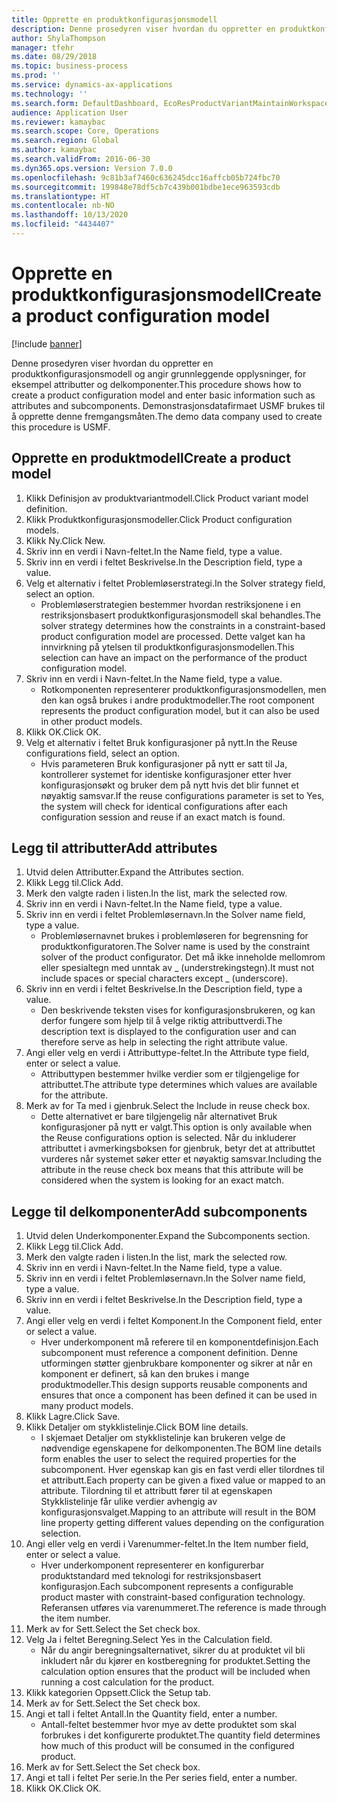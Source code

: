 ```yaml
---
title: Opprette en produktkonfigurasjonsmodell
description: Denne prosedyren viser hvordan du oppretter en produktkonfigurasjonsmodell og angir grunnleggende opplysninger, for eksempel attributter og delkomponenter.
author: ShylaThompson
manager: tfehr
ms.date: 08/29/2018
ms.topic: business-process
ms.prod: ''
ms.service: dynamics-ax-applications
ms.technology: ''
ms.search.form: DefaultDashboard, EcoResProductVariantMaintainWorkspace, PCProductConfigurationModelListPage, PCCreateProductConfigurationModel, PCProductConfigurationModelDetails, PCBOMLineDetails
audience: Application User
ms.reviewer: kamaybac
ms.search.scope: Core, Operations
ms.search.region: Global
ms.author: kamaybac
ms.search.validFrom: 2016-06-30
ms.dyn365.ops.version: Version 7.0.0
ms.openlocfilehash: 9c81b3af7460c636245dcc16affcb05b724fbc70
ms.sourcegitcommit: 199848e78df5cb7c439b001bdbe1ece963593cdb
ms.translationtype: HT
ms.contentlocale: nb-NO
ms.lasthandoff: 10/13/2020
ms.locfileid: "4434407"
---
```

# <a name="create-a-product-configuration-model"></a><span data-ttu-id="5379b-103">Opprette en produktkonfigurasjonsmodell</span><span class="sxs-lookup"><span data-stu-id="5379b-103">Create a product configuration model</span></span>

[!include [banner](../../includes/banner.md)]

<span data-ttu-id="5379b-104">Denne prosedyren viser hvordan du oppretter en produktkonfigurasjonsmodell og angir grunnleggende opplysninger, for eksempel attributter og delkomponenter.</span><span class="sxs-lookup"><span data-stu-id="5379b-104">This procedure shows how to create a product configuration model and enter basic information such as attributes and subcomponents.</span></span> <span data-ttu-id="5379b-105">Demonstrasjonsdatafirmaet USMF brukes til å opprette denne fremgangsmåten.</span><span class="sxs-lookup"><span data-stu-id="5379b-105">The demo data company used to create this procedure is USMF.</span></span>


## <a name="create-a-product-model"></a><span data-ttu-id="5379b-106">Opprette en produktmodell</span><span class="sxs-lookup"><span data-stu-id="5379b-106">Create a product model</span></span>
1. <span data-ttu-id="5379b-107">Klikk Definisjon av produktvariantmodell.</span><span class="sxs-lookup"><span data-stu-id="5379b-107">Click Product variant model definition.</span></span>
2. <span data-ttu-id="5379b-108">Klikk Produktkonfigurasjonsmodeller.</span><span class="sxs-lookup"><span data-stu-id="5379b-108">Click Product configuration models.</span></span>
3. <span data-ttu-id="5379b-109">Klikk Ny.</span><span class="sxs-lookup"><span data-stu-id="5379b-109">Click New.</span></span>
4. <span data-ttu-id="5379b-110">Skriv inn en verdi i Navn-feltet.</span><span class="sxs-lookup"><span data-stu-id="5379b-110">In the Name field, type a value.</span></span>
5. <span data-ttu-id="5379b-111">Skriv inn en verdi i feltet Beskrivelse.</span><span class="sxs-lookup"><span data-stu-id="5379b-111">In the Description field, type a value.</span></span>
6. <span data-ttu-id="5379b-112">Velg et alternativ i feltet Problemløserstrategi.</span><span class="sxs-lookup"><span data-stu-id="5379b-112">In the Solver strategy field, select an option.</span></span>
    * <span data-ttu-id="5379b-113">Problemløserstrategien bestemmer hvordan restriksjonene i en restriksjonsbasert produktkonfigurasjonsmodell skal behandles.</span><span class="sxs-lookup"><span data-stu-id="5379b-113">The solver strategy determines how the constraints in a constraint-based product configuration model are processed.</span></span> <span data-ttu-id="5379b-114">Dette valget kan ha innvirkning på ytelsen til produktkonfigurasjonsmodellen.</span><span class="sxs-lookup"><span data-stu-id="5379b-114">This selection can have an impact on the performance of the product configuration model.</span></span>  
7. <span data-ttu-id="5379b-115">Skriv inn en verdi i Navn-feltet.</span><span class="sxs-lookup"><span data-stu-id="5379b-115">In the Name field, type a value.</span></span>
    * <span data-ttu-id="5379b-116">Rotkomponenten representerer produktkonfigurasjonsmodellen, men den kan også brukes i andre produktmodeller.</span><span class="sxs-lookup"><span data-stu-id="5379b-116">The root component represents the product configuration model, but it can also be used in other product models.</span></span>  
8. <span data-ttu-id="5379b-117">Klikk OK.</span><span class="sxs-lookup"><span data-stu-id="5379b-117">Click OK.</span></span>
9. <span data-ttu-id="5379b-118">Velg et alternativ i feltet Bruk konfigurasjoner på nytt.</span><span class="sxs-lookup"><span data-stu-id="5379b-118">In the Reuse configurations field, select an option.</span></span>
    * <span data-ttu-id="5379b-119">Hvis parameteren Bruk konfigurasjoner på nytt er satt til Ja, kontrollerer systemet for identiske konfigurasjoner etter hver konfigurasjonsøkt og bruker dem på nytt hvis det blir funnet et nøyaktig samsvar.</span><span class="sxs-lookup"><span data-stu-id="5379b-119">If the reuse configurations parameter is set to Yes, the system will check for identical configurations after each configuration session and reuse if an exact match is found.</span></span>  

## <a name="add-attributes"></a><span data-ttu-id="5379b-120">Legg til attributter</span><span class="sxs-lookup"><span data-stu-id="5379b-120">Add attributes</span></span>
1. <span data-ttu-id="5379b-121">Utvid delen Attributter.</span><span class="sxs-lookup"><span data-stu-id="5379b-121">Expand the Attributes section.</span></span>
2. <span data-ttu-id="5379b-122">Klikk Legg til.</span><span class="sxs-lookup"><span data-stu-id="5379b-122">Click Add.</span></span>
3. <span data-ttu-id="5379b-123">Merk den valgte raden i listen.</span><span class="sxs-lookup"><span data-stu-id="5379b-123">In the list, mark the selected row.</span></span>
4. <span data-ttu-id="5379b-124">Skriv inn en verdi i Navn-feltet.</span><span class="sxs-lookup"><span data-stu-id="5379b-124">In the Name field, type a value.</span></span>
5. <span data-ttu-id="5379b-125">Skriv inn en verdi i feltet Problemløsernavn.</span><span class="sxs-lookup"><span data-stu-id="5379b-125">In the Solver name field, type a value.</span></span>
    * <span data-ttu-id="5379b-126">Problemløsernavnet brukes i problemløseren for begrensning for produktkonfiguratoren.</span><span class="sxs-lookup"><span data-stu-id="5379b-126">The Solver name is used by the constraint solver of the product configurator.</span></span> <span data-ttu-id="5379b-127">Det må ikke inneholde mellomrom eller spesialtegn med unntak av _ (understrekingstegn).</span><span class="sxs-lookup"><span data-stu-id="5379b-127">It must not include spaces or special characters except _ (underscore).</span></span>  
6. <span data-ttu-id="5379b-128">Skriv inn en verdi i feltet Beskrivelse.</span><span class="sxs-lookup"><span data-stu-id="5379b-128">In the Description field, type a value.</span></span>
    * <span data-ttu-id="5379b-129">Den beskrivende teksten vises for konfigurasjonsbrukeren, og kan derfor fungere som hjelp til å velge riktig attributtverdi.</span><span class="sxs-lookup"><span data-stu-id="5379b-129">The description text is displayed to the configuration user and can therefore serve as help in selecting the right attribute value.</span></span>  
7. <span data-ttu-id="5379b-130">Angi eller velg en verdi i Attributtype-feltet.</span><span class="sxs-lookup"><span data-stu-id="5379b-130">In the Attribute type field, enter or select a value.</span></span>
    * <span data-ttu-id="5379b-131">Attributtypen bestemmer hvilke verdier som er tilgjengelige for attributtet.</span><span class="sxs-lookup"><span data-stu-id="5379b-131">The attribute type determines which values are available for the attribute.</span></span>  
8. <span data-ttu-id="5379b-132">Merk av for Ta med i gjenbruk.</span><span class="sxs-lookup"><span data-stu-id="5379b-132">Select the Include in reuse check box.</span></span>
    * <span data-ttu-id="5379b-133">Dette alternativet er bare tilgjengelig når alternativet Bruk konfigurasjoner på nytt er valgt.</span><span class="sxs-lookup"><span data-stu-id="5379b-133">This option is only available when the Reuse configurations option is selected.</span></span> <span data-ttu-id="5379b-134">Når du inkluderer attributtet i avmerkingsboksen for gjenbruk, betyr det at attributtet vurderes når systemet søker etter et nøyaktig samsvar.</span><span class="sxs-lookup"><span data-stu-id="5379b-134">Including the attribute in the reuse check box means that this attribute will be considered when the system is looking for an exact match.</span></span>  

## <a name="add-subcomponents"></a><span data-ttu-id="5379b-135">Legge til delkomponenter</span><span class="sxs-lookup"><span data-stu-id="5379b-135">Add subcomponents</span></span>
1. <span data-ttu-id="5379b-136">Utvid delen Underkomponenter.</span><span class="sxs-lookup"><span data-stu-id="5379b-136">Expand the Subcomponents section.</span></span>
2. <span data-ttu-id="5379b-137">Klikk Legg til.</span><span class="sxs-lookup"><span data-stu-id="5379b-137">Click Add.</span></span>
3. <span data-ttu-id="5379b-138">Merk den valgte raden i listen.</span><span class="sxs-lookup"><span data-stu-id="5379b-138">In the list, mark the selected row.</span></span>
4. <span data-ttu-id="5379b-139">Skriv inn en verdi i Navn-feltet.</span><span class="sxs-lookup"><span data-stu-id="5379b-139">In the Name field, type a value.</span></span>
5. <span data-ttu-id="5379b-140">Skriv inn en verdi i feltet Problemløsernavn.</span><span class="sxs-lookup"><span data-stu-id="5379b-140">In the Solver name field, type a value.</span></span>
6. <span data-ttu-id="5379b-141">Skriv inn en verdi i feltet Beskrivelse.</span><span class="sxs-lookup"><span data-stu-id="5379b-141">In the Description field, type a value.</span></span>
7. <span data-ttu-id="5379b-142">Angi eller velg en verdi i feltet Komponent.</span><span class="sxs-lookup"><span data-stu-id="5379b-142">In the Component field, enter or select a value.</span></span>
    * <span data-ttu-id="5379b-143">Hver underkomponent må referere til en komponentdefinisjon.</span><span class="sxs-lookup"><span data-stu-id="5379b-143">Each subcomponent must reference a component definition.</span></span> <span data-ttu-id="5379b-144">Denne utformingen støtter gjenbrukbare komponenter og sikrer at når en komponent er definert, så kan den brukes i mange produktmodeller.</span><span class="sxs-lookup"><span data-stu-id="5379b-144">This design supports reusable components and ensures that once a component has been defined it can be used in many product models.</span></span>  
8. <span data-ttu-id="5379b-145">Klikk Lagre.</span><span class="sxs-lookup"><span data-stu-id="5379b-145">Click Save.</span></span>
9. <span data-ttu-id="5379b-146">Klikk Detaljer om stykklistelinje.</span><span class="sxs-lookup"><span data-stu-id="5379b-146">Click BOM line details.</span></span>
    * <span data-ttu-id="5379b-147">I skjemaet Detaljer om stykklistelinje kan brukeren velge de nødvendige egenskapene for delkomponenten.</span><span class="sxs-lookup"><span data-stu-id="5379b-147">The BOM line details form enables the user to select the required properties for the subcomponent.</span></span> <span data-ttu-id="5379b-148">Hver egenskap kan gis en fast verdi eller tilordnes til et attributt.</span><span class="sxs-lookup"><span data-stu-id="5379b-148">Each property can be given a fixed value or mapped to an attribute.</span></span> <span data-ttu-id="5379b-149">Tilordning til et attributt fører til at egenskapen Stykklistelinje får ulike verdier avhengig av konfigurasjonsvalget.</span><span class="sxs-lookup"><span data-stu-id="5379b-149">Mapping to an attribute will result in the BOM line property getting different values depending on the configuration selection.</span></span>  
10. <span data-ttu-id="5379b-150">Angi eller velg en verdi i Varenummer-feltet.</span><span class="sxs-lookup"><span data-stu-id="5379b-150">In the Item number field, enter or select a value.</span></span>
    * <span data-ttu-id="5379b-151">Hver underkomponent representerer en konfigurerbar produktstandard med teknologi for restriksjonsbasert konfigurasjon.</span><span class="sxs-lookup"><span data-stu-id="5379b-151">Each subcomponent represents a configurable product master with constraint-based configuration technology.</span></span> <span data-ttu-id="5379b-152">Referansen utføres via varenummeret.</span><span class="sxs-lookup"><span data-stu-id="5379b-152">The reference is made through the item number.</span></span>  
11. <span data-ttu-id="5379b-153">Merk av for Sett.</span><span class="sxs-lookup"><span data-stu-id="5379b-153">Select the Set check box.</span></span>
12. <span data-ttu-id="5379b-154">Velg Ja i feltet Beregning.</span><span class="sxs-lookup"><span data-stu-id="5379b-154">Select Yes in the Calculation field.</span></span>
    * <span data-ttu-id="5379b-155">Når du angir beregningsalternativet, sikrer du at produktet vil bli inkludert når du kjører en kostberegning for produktet.</span><span class="sxs-lookup"><span data-stu-id="5379b-155">Setting the calculation option ensures that the product will be included when running a cost calculation for the product.</span></span>  
13. <span data-ttu-id="5379b-156">Klikk kategorien Oppsett.</span><span class="sxs-lookup"><span data-stu-id="5379b-156">Click the Setup tab.</span></span>
14. <span data-ttu-id="5379b-157">Merk av for Sett.</span><span class="sxs-lookup"><span data-stu-id="5379b-157">Select the Set check box.</span></span>
15. <span data-ttu-id="5379b-158">Angi et tall i feltet Antall.</span><span class="sxs-lookup"><span data-stu-id="5379b-158">In the Quantity field, enter a number.</span></span>
    * <span data-ttu-id="5379b-159">Antall-feltet bestemmer hvor mye av dette produktet som skal forbrukes i det konfigurerte produktet.</span><span class="sxs-lookup"><span data-stu-id="5379b-159">The quantity field determines how much of this product will be consumed in the configured product.</span></span>  
16. <span data-ttu-id="5379b-160">Merk av for Sett.</span><span class="sxs-lookup"><span data-stu-id="5379b-160">Select the Set check box.</span></span>
17. <span data-ttu-id="5379b-161">Angi et tall i feltet Per serie.</span><span class="sxs-lookup"><span data-stu-id="5379b-161">In the Per series field, enter a number.</span></span>
18. <span data-ttu-id="5379b-162">Klikk OK.</span><span class="sxs-lookup"><span data-stu-id="5379b-162">Click OK.</span></span>

